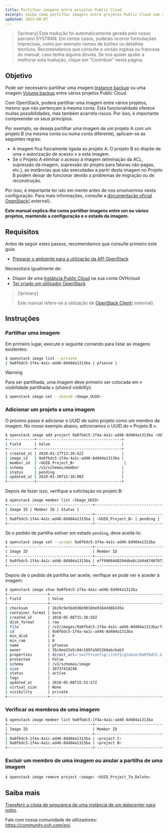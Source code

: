 ```yaml
---
title: Partilhar imagens entre projetos Public Cloud
excerpt: Saiba como partilhar imagens entre projetos Public Cloud com a ajuda do OpenStack
updated: 2023-08-07
---
```


> [!primary]
> Esta tradução foi automaticamente gerada pelo nosso parceiro SYSTRAN. Em certos casos, poderão ocorrer formulações imprecisas, como por exemplo nomes de botões ou detalhes técnicos. Recomendamos que consulte a versão inglesa ou francesa do manual, caso tenha alguma dúvida. Se nos quiser ajudar a melhorar esta tradução, clique em "Contribuir" nesta página.
>

## Objetivo

Pode ser necessário partilhar uma imagem [Instance backup](/pages/public_cloud/compute/save_an_instance) ou uma imagem [Volume backup](/pages/public_cloud/compute/volume-backup) entre vários projetos Public Cloud.

Com OpenStack, poderá partilhar uma imagem entre vários projetos, mesmo que não pertençam à mesma conta.
Esta funcionalidade oferece muitas possibilidades, mas também acarreta riscos. Por isso, é importante compreender os seus princípios.

Por exemplo, se deseja partilhar uma imagem de um projeto A com um projeto B (na mesma conta ou numa conta diferente), aplicam-se as seguintes regras:

- A imagem fica fisicamente ligada ao projeto A. O projeto B só dispõe de uma « autorização de acesso » a esta imagem.
- Se o Projeto A eliminar o acesso à imagem (eliminação da ACL, supressão da imagem, supressão do projeto para faturas não pagas, etc.), as instâncias que são executadas a partir desta imagem no Projeto B podem deixar de funcionar devido a problemas de migração ou de reconstrução.

Por isso, é importante ter isto em mente antes de nos envolvermos nesta configuração.
Para mais informações, consulte a [documentação oficial OpenStack](https://docs.openstack.org/image-guide/share-images.html){.external}.

**Este manual explica-lhe como partilhar imagens entre um ou vários projetos, mantendo a configuração e o estado da imagem.**

## Requisitos

Antes de seguir estes passos, recomendamos que consulte primeiro este guia:

- [Preparar o ambiente para a utilização da API OpenStack](/pages/public_cloud/compute/prepare_the_environment_for_using_the_openstack_api)

Necessitará igualmente de:

- Dispor de uma [Instância Public Cloud](https://www.ovhcloud.com/pt/public-cloud/) na sua conta OVHcloud
- [Ter criado um utilizador OpenStack](/pages/public_cloud/compute/create_and_delete_a_user)

> [!primary]
>
> Este manual refere-se à utilização de [OpenStack Client](https://docs.openstack.org/python-openstackclient/latest/){.external}.
>

## Instruções

### Partilhar uma imagem

Em primeiro lugar, execute o seguinte comando para listar as imagens existentes:

```bash
$ openstack image list --private
| 9a0fbdc5-1f4a-4a1c-ad46-8d404a1313ba | pfsense |
```

> [!warning]
> 
> Para ser partilhada, uma imagem deve primeiro ser colocada em « visibilidade partilhada » (*shared visibility*).
>

```bash
$ openstack image set --shared <Image_UUID>
```

### Adicionar um projeto a uma imagem

O próximo passo é adicionar o UUID de outro projeto como um membro da imagem. No nosso exemplo abaixo, adicionamos o UUID do « Projeto B ».

```bash
$ openstack image add project 9a0fbdc5-1f4a-4a1c-ad46-8d404a1313ba <UUID_Project_B>
+------------+--------------------------------------+
| Field      | Value                                |
+------------+--------------------------------------+
| created_at | 2020-01-27T13:26:52Z                 |
| image_id   | 9a0fbdc5-1f4a-4a1c-ad46-8d404a1313ba |
| member_id  | <UUID_Project_B>                      |
| schema     | /v2/schemas/member                   |
| status     | pending                              |
| updated_at | 2020-01-30T15:18:00Z                 |
+------------+--------------------------------------+
```

Depois de fazer isso, verifique a solicitação no projeto B:

```bash
$ openstack image member list <Image_UUID>
+--------------------------------------+----------------------------------+----------+
| Image ID | Member ID | Status |
+--------------------------------------+----------------------------------+----------+
| 9a0fbdc5-1f4a-4a1c-ad46-8d404a1313ba | <UUID_Project_B> | pending |
+--------------------------------------+----------------------------------+----------+
```

Se o pedido de partilha estiver em estado `pending`, deve aceitá-lo:

```bash
$ openstack image set --accept 9a0fbdc5-1f4a-4a1c-ad46-8d404a1313ba
+--------------------------------------+----------------------------------+----------+
| Image ID                             | Member ID                        | Status   |
+--------------------------------------+----------------------------------+----------+
| 9a0fbdc5-1f4a-4a1c-ad46-8d404a1313ba | eff99684d8294dbe8c2d4dd7407073f1 | accepted |
+--------------------------------------+----------------------------------+----------+
```

Depois de o pedido de partilha ser aceite, verifique se pode ver e aceder à imagem:

```bash
$ openstack image show 9a0fbdc5-1f4a-4a1c-ad46-8d404a1313ba
+------------------+----------------------------------------------------------------------------------------------------------------------------------------------------------------------------------------+
| Field            | Value                                                                                                                                                                                  |
+------------------+----------------------------------------------------------------------------------------------------------------------------------------------------------------------------------------+
| checksum         | 1b19c9e5bdd36b9010de0164dd8b245e                                                                                                                                                       |
| container_format | bare                                                                                                                                                                                   |
| created_at       | 2018-05-08T15:38:50Z                                                                                                                                                                   |
| disk_format      | raw                                                                                                                                                                                    |
| file             | /v2/images/9a0fbdc5-1f4a-4a1c-ad46-8d404a1313ba/file                                                                                                                                   |
| id               | 9a0fbdc5-1f4a-4a1c-ad46-8d404a1313ba                                                                                                                                                   |
| min_disk         | 0                                                                                                                                                                                      |
| min_ram          | 0                                                                                                                                                                                      |
| name             | pfsense                                                                                                                                                                                |
| owner            | 35c9ee22e5c84c1097a5652b0abcbab3                                                                                                                                                       |
| properties       | direct_url='swift+config://ref1/glance/9a0fbdc5-1f4a-4a1c-ad46-8d404a1313ba', locations='[{'url': 'swift+config://ref1/glance/9a0fbdc5-1f4a-4a1c-ad46-8d404a1313ba', 'metadata': {}}]' |
| protected        | False                                                                                                                                                                                  |
| schema           | /v2/schemas/image                                                                                                                                                                      |
| size             | 10737418240                                                                                                                                                                            |
| status           | active                                                                                                                                                                                 |
| tags             |                                                                                                                                                                                        |
| updated_at       | 2018-05-08T15:53:57Z                                                                                                                                                                   |
| virtual_size     | None                                                                                                                                                                                   |
| visibility       | private                                                                                                                                                                                |
+------------------+----------------------------------------------------------------------------------------------------------------------------------------------------------------------------------------+
```

### Verificar os membros de uma imagem

```bash
$ openstack image member list 9a0fbdc5-1f4a-4a1c-ad46-8d404a1313ba
+--------------------------------------+----------------------------------+----------+
| Image ID                             | Member ID                        | Status   |
+--------------------------------------+----------------------------------+----------+
| 9a0fbdc5-1f4a-4a1c-ad46-8d404a1313ba | <project C>                      | pending  |
| 9a0fbdc5-1f4a-4a1c-ad46-8d404a1313ba | <project B>                      | accepted |
+--------------------------------------+----------------------------------+----------+
```

### Excluir um membro de uma imagem ou anular a partilha de uma imagem

```bash
$ openstack image remove project <image> <UUID_Project_To_Delete>
```

## Saiba mais

[Transferir a cópia de segurança de uma instância de um datacenter para outro](/pages/public_cloud/compute/transfer_instance_backup_from_one_datacentre_to_another).

Fale com nossa comunidade de utilizadores: <https://community.ovh.com/en/>.